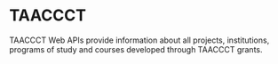 # TAACCCT
TAACCCT Web APIs provide information about all projects, institutions, programs of study and courses developed through TAACCCT grants.
